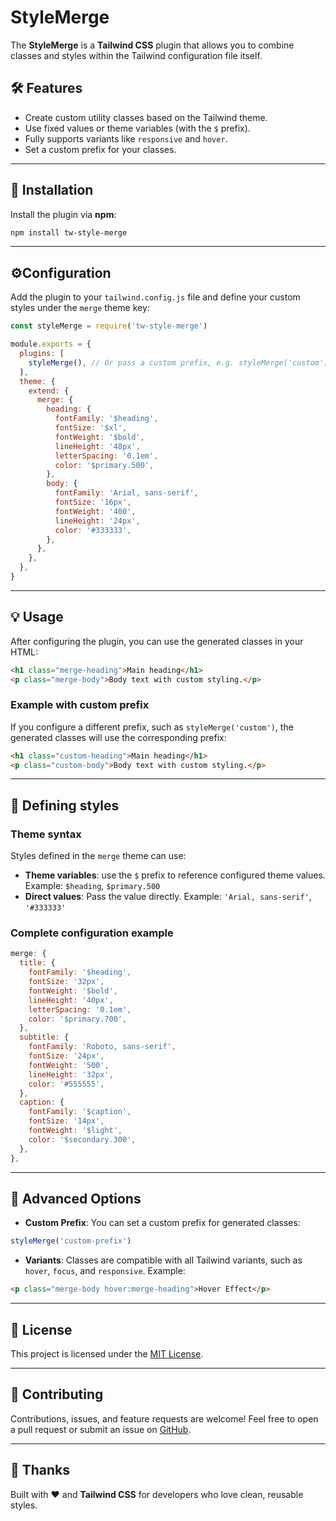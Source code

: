 # StyleMerge

The **StyleMerge** is a **Tailwind CSS** plugin that allows you to combine classes and styles within the Tailwind configuration file itself.

## 🛠️ Features

- Create custom utility classes based on the Tailwind theme.
- Use fixed values ​​or theme variables (with the `$` prefix).
- Fully supports variants like `responsive` and `hover`.
- Set a custom prefix for your classes.

---

## 🚀 Installation

Install the plugin via **npm**:

```bash
npm install tw-style-merge
```

---

## ⚙️Configuration

Add the plugin to your `tailwind.config.js` file and define your custom styles under the `merge` theme key:

```javascript
const styleMerge = require('tw-style-merge')

module.exports = {
  plugins: [
    styleMerge(), // Or pass a custom prefix, e.g. styleMerge('custom')
  ],
  theme: {
    extend: {
      merge: {
        heading: {
          fontFamily: '$heading',
          fontSize: '$xl',
          fontWeight: '$bold',
          lineHeight: '48px',
          letterSpacing: '0.1em',
          color: '$primary.500',
        },
        body: {
          fontFamily: 'Arial, sans-serif',
          fontSize: '16px',
          fontWeight: '400',
          lineHeight: '24px',
          color: '#333333',
        },
      },
    },
  },
}
```

---

## 💡 Usage

After configuring the plugin, you can use the generated classes in your HTML:

```html
<h1 class="merge-heading">Main heading</h1>
<p class="merge-body">Body text with custom styling.</p>
```

### Example with custom prefix

If you configure a different prefix, such as `styleMerge('custom')`, the generated classes will use the corresponding prefix:

```html
<h1 class="custom-heading">Main heading</h1>
<p class="custom-body">Body text with custom styling.</p>
```

---

## 📝 Defining styles

### Theme syntax

Styles defined in the `merge` theme can use:

- **Theme variables**: use the `$` prefix to reference configured theme values.
  Example: `$heading`, `$primary.500`
- **Direct values**: Pass the value directly. Example: `'Arial, sans-serif'`, `'#333333'`

### Complete configuration example

```javascript
merge: {
  title: {
    fontFamily: '$heading',
    fontSize: '32px',
    fontWeight: '$bold',
    lineHeight: '40px',
    letterSpacing: '0.1em',
    color: '$primary.700',
  },
  subtitle: {
    fontFamily: 'Roboto, sans-serif',
    fontSize: '24px',
    fontWeight: '500',
    lineHeight: '32px',
    color: '#555555',
  },
  caption: {
    fontFamily: '$caption',
    fontSize: '14px',
    fontWeight: '$light',
    color: '$secondary.300',
  },
},
```

---

## 🔧 Advanced Options

- **Custom Prefix**: You can set a custom prefix for generated classes:

```javascript
styleMerge('custom-prefix')
```

- **Variants**: Classes are compatible with all Tailwind variants, such as `hover`, `focus`, and `responsive`.
  Example:

```html
<p class="merge-body hover:merge-heading">Hover Effect</p>
```

---

## 📜 License

This project is licensed under the [MIT License](LICENSE).

---

## 🤝 Contributing

Contributions, issues, and feature requests are welcome! Feel free to open a pull request or submit an issue on [GitHub](https://github.com/your-repository-link).

---

## 🌟 Thanks

Built with ❤️ and **Tailwind CSS** for developers who love clean, reusable styles.
